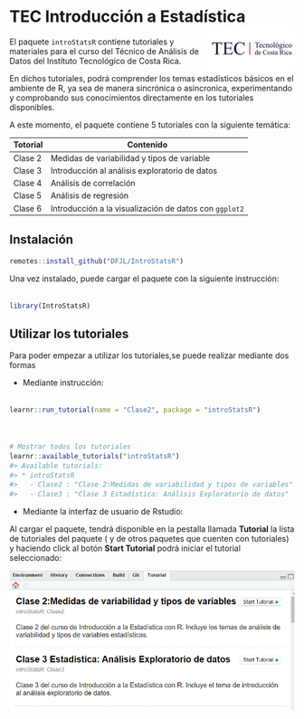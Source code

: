 
# TEC Introducción a Estadística <a href="url"><img src="man/images/logo.png" align="right" width="30%"></a>

El paquete `introStatsR` contiene tutoriales y materiales para el curso
del Técnico de Análisis de Datos del Instituto Tecnológico de Costa
Rica.

En dichos tutoriales, podrá comprender los temas estadísticos básicos en
el ambiente de R, ya sea de manera sincrónica o asincronica,
experimentando y comprobando sus conocimientos directamente en los
tutoriales disponibles.

A este momento, el paquete contiene 5 tutoriales con la siguiente
temática:

| Totorial | Contenido                                              |
| -------- | ------------------------------------------------------ |
| Clase 2  | Medidas de variabilidad y tipos de variable            |
| Clase 3  | Introducción al análisis exploratorio de datos         |
| Clase 4  | Análisis de correlación                                |
| Clase 5  | Análisis de regresión                                  |
| Clase 6  | Introducción a la visualización de datos con `ggplot2` |

## Instalación

``` r
remotes::install_github("DFJL/IntroStatsR")
```

Una vez instalado, puede cargar el paquete con la siguiente instrucción:

``` r

library(IntroStatsR)
```

## Utilizar los tutoriales

Para poder empezar a utilizar los tutoriales,se puede realizar mediante
dos formas

  - Mediante instrucción:

<!-- end list -->

``` r

learnr::run_tutorial(name = "Clase2", package = "introStatsR")
```

``` r


# Mostrar todos los tutoriales 
learnr::available_tutorials("introStatsR")
#> Available tutorials:
#> * introStatsR
#>   - Clase2 : "Clase 2:Medidas de variabilidad y tipos de variables"
#>   - Clase3 : "Clase 3 Estadística: Análisis Exploratorio de datos"
```

  - Mediante la interfaz de usuario de Rstudio:

Al cargar el paquete, tendrá disponible en la pestalla llamada
**Tutorial** la lista de tutoriales del paquete ( y de otros paquetes
que cuenten con tutoriales) y haciendo click al botón **Start Tutorial**
podrá iniciar el tutorial seleccionado:

![\*\*](man/images/tutorialScreenshot.PNG)
